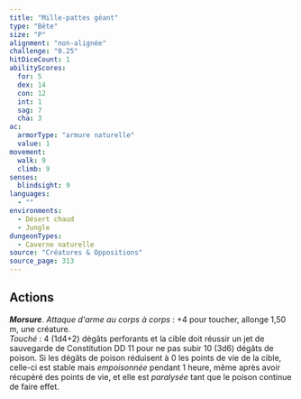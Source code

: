 ```yaml
---
title: "Mille-pattes géant"
type: "Bête"
size: "P"
alignment: "non-alignée"
challenge: "0.25"
hitDiceCount: 1
abilityScores:
  for: 5
  dex: 14
  con: 12
  int: 1
  sag: 7
  cha: 3
ac: 
  armorType: "armure naturelle"
  value: 1
movement: 
  walk: 9
  climb: 9
senses: 
  blindsight: 9
languages: 
  - ""
environments:
  - Désert chaud
  - Jungle
dungeonTypes:
  - Caverne naturelle
source: "Créatures & Oppositions"
source_page: 313
---
```

## Actions
_**Morsure**_. _Attaque d'arme au corps à corps_ : +4 pour toucher, allonge 1,50 m, une créature.  
_Touché_ : 4 (1d4+2) dégâts perforants et la cible doit réussir un jet de sauvegarde de Constitution DD 11 pour ne pas subir 10 (3d6) dégâts de poison. Si les dégâts de poison réduisent à 0 les points de vie de la cible, celle-ci est stable mais _empoisonnée_ pendant 1 heure, même après avoir récupéré des points de vie, et elle est _paralysée_ tant que le poison continue de faire effet.
